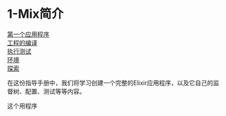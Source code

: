 1-Mix简介
=========
[第一个应用程序]()  
[工程的编译]()  
[执行测试]()  
[环境]()  
[探索]()  

在这份指导手册中，我们将学习创建一个完整的Elixir应用程序，以及它自己的监督树、配置、测试等等内容。

这个用程序

